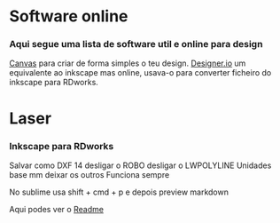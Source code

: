 # Software online

### Aqui segue uma lista de software util e online para design
[Canvas](https://www.canva.com/pt_pt/) para criar de forma simples o teu design. 
[Designer.io](https://www.designer.io/en/) um equivalente ao inkscape mas online, usava-o para converter ficheiro do inkscape para RDworks.


# Laser
### Inkscape para RDworks
Salvar como DXF 14 
desligar o ROBO
desligar o LWPOLYLINE
Unidades base mm
deixar os outros
Funciona sempre 

No sublime usa shift + cmd + p e depois preview markdown

Aqui podes ver o [Readme](./README.md)